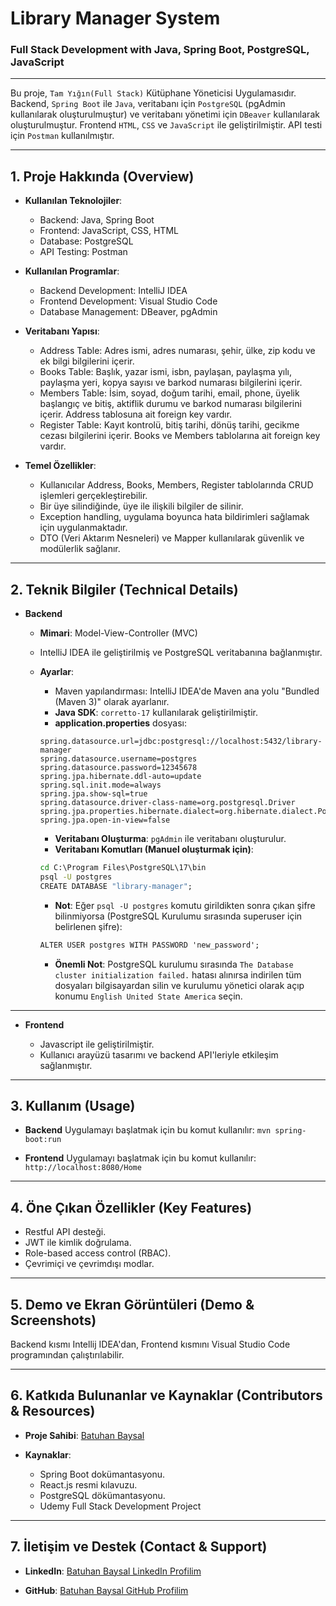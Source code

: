 # Library Manager System 

### Full Stack Development with Java, Spring Boot, PostgreSQL, JavaScript

---

Bu proje, `Tam Yığın(Full Stack)` Kütüphane Yöneticisi Uygulamasıdır. Backend, `Spring Boot` ile `Java`, veritabanı için `PostgreSQL` (pgAdmin kullanılarak oluşturulmuştur) ve veritabanı yönetimi için `DBeaver` kullanılarak oluşturulmuştur. Frontend `HTML`, `CSS` ve `JavaScript` ile geliştirilmiştir. API testi için `Postman` kullanılmıştır.

---

## 1. Proje Hakkında (Overview)

- **Kullanılan Teknolojiler**:
   - Backend: Java, Spring Boot
   - Frontend: JavaScript, CSS, HTML  
   - Database: PostgreSQL
   - API Testing: Postman

- **Kullanılan Programlar**:
   - Backend Development: IntelliJ IDEA
   - Frontend Development: Visual Studio Code
   - Database Management: DBeaver, pgAdmin 

- **Veritabanı Yapısı**:
   - Address Table: Adres ismi, adres numarası, şehir, ülke, zip kodu ve ek bilgi bilgilerini içerir.
   - Books Table: Başlık, yazar ismi, isbn, paylaşan, paylaşma yılı, paylaşma yeri, kopya sayısı ve barkod numarası bilgilerini içerir.
   - Members Table: İsim, soyad, doğum tarihi, email, phone, üyelik başlangıç ve bitiş, aktiflik durumu ve barkod numarası bilgilerini içerir. Address tablosuna ait foreign key vardır.
   - Register Table: Kayıt kontrolü, bitiş tarihi, dönüş tarihi, gecikme cezası bilgilerini içerir. Books ve Members tablolarına ait foreign key vardır.

- **Temel Özellikler**:
   - Kullanıcılar Address, Books, Members, Register tablolarında CRUD işlemleri gerçekleştirebilir.
   - Bir üye silindiğinde, üye ile ilişkili bilgiler de silinir.
   - Exception handling, uygulama boyunca hata bildirimleri sağlamak için uygulanmaktadır.
   - DTO (Veri Aktarım Nesneleri) ve Mapper kullanılarak güvenlik ve modülerlik sağlanır.

---

## 2. Teknik Bilgiler (Technical Details)

- **Backend**

   - **Mimari**: Model-View-Controller (MVC)
   - IntelliJ IDEA ile geliştirilmiş ve PostgreSQL veritabanına bağlanmıştır.
   - **Ayarlar**:
      - Maven yapılandırması: IntelliJ IDEA'de Maven ana yolu "Bundled (Maven 3)" olarak ayarlanır.
      - **Java SDK**: `corretto-17` kullanılarak geliştirilmiştir.
      - **application.properties** dosyası:

      ```application.properties
      spring.datasource.url=jdbc:postgresql://localhost:5432/library-manager
      spring.datasource.username=postgres
      spring.datasource.password=12345678
      spring.jpa.hibernate.ddl-auto=update
      spring.sql.init.mode=always
      spring.jpa.show-sql=true
      spring.datasource.driver-class-name=org.postgresql.Driver
      spring.jpa.properties.hibernate.dialect=org.hibernate.dialect.PostgreSQLDialect
      spring.jpa.open-in-view=false
      ```

      - **Veritabanı Oluşturma**: `pgAdmin` ile veritabanı oluşturulur.
      - **Veritabanı Komutları (Manuel oluşturmak için)**:

      ```cmd
      cd C:\Program Files\PostgreSQL\17\bin
      psql -U postgres
      CREATE DATABASE "library-manager";
      ```

      - **Not**: Eğer `psql -U postgres` komutu girildikten sonra çıkan şifre bilinmiyorsa (PostgreSQL Kurulumu sırasında superuser için belirlenen şifre):

      ```cmd
      ALTER USER postgres WITH PASSWORD 'new_password';
      ```

      - **Önemli Not**: PostgreSQL kurulumu sırasında `The Database cluster initialization failed.` hatası alınırsa indirilen tüm dosyaları bilgisayardan silin ve kurulumu yönetici olarak açıp konumu `English United State America` seçin.

---

- **Frontend**
  
   - Javascript ile geliştirilmiştir.
   - Kullanıcı arayüzü tasarımı ve backend API'leriyle etkileşim sağlanmıştır.

---

## 3. Kullanım (Usage)

- **Backend**
   Uygulamayı başlatmak için bu komut kullanılır: `mvn spring-boot:run`

- **Frontend**
   Uygulamayı başlatmak için bu komut kullanılır: `http://localhost:8080/Home`

---

## 4. Öne Çıkan Özellikler (Key Features)

- Restful API desteği.
- JWT ile kimlik doğrulama.
- Role-based access control (RBAC).
- Çevrimiçi ve çevrimdışı modlar.

---

## 5. Demo ve Ekran Görüntüleri (Demo & Screenshots)

Backend kısmı Intellij IDEA'dan, Frontend kısmını Visual Studio Code programından çalıştırılabilir.

---

## 6. Katkıda Bulunanlar ve Kaynaklar (Contributors & Resources)

- **Proje Sahibi**: [Batuhan Baysal](https://www.linkedin.com/in/batuhan-baysal-502656170/)

- **Kaynaklar**:
   - Spring Boot dokümantasyonu.
   - React.js resmi kılavuzu.
   - PostgreSQL dökümantasyonu.
   - Udemy Full Stack Development Project

---

## 7. İletişim ve Destek (Contact & Support)

- **LinkedIn**: [Batuhan Baysal LinkedIn Profilim](https://www.linkedin.com/in/batuhan-baysal-502656170/)

- **GitHub**: [Batuhan Baysal GitHub Profilim](https://github.com/BatuhanBaysal)
